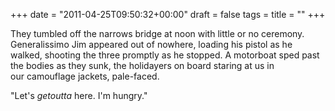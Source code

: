 +++
date = "2011-04-25T09:50:32+00:00"
draft = false
tags = 
title = ""
+++
<p>They tumbled off the narrows bridge at noon with little or no ceremony. Generalissimo Jim appeared out of nowhere, loading his pistol as he walked, shooting the three promptly as he stopped. A motorboat sped past the bodies as they sunk, the holidayers on board staring at us in our camouflage jackets, pale-faced.</p>&#13;
<p>"Let's <em>getoutta</em> here. I'm hungry."</p> 